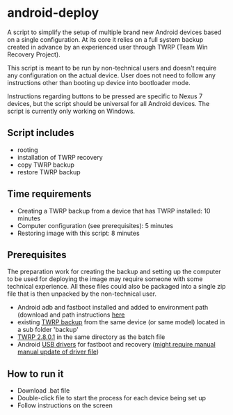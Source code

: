 android-deploy
==============

A script to simplify the setup of multiple brand new Android devices based on a single configuration. At its core it relies on a full system backup created in advance by an experienced user through TWRP (Team Win Recovery Project). 

This script is meant to be run by non-technical users and doesn't require any configuration on the actual device. User does not need to follow any instructions other than booting up device into bootloader mode. 

Instructions regarding buttons to be pressed are specific to Nexus 7 devices, but the script should be universal for all Android devices. The script is currently only working on Windows. 

Script includes
---------------
* rooting
* installation of TWRP recovery
* copy TWRP backup 
* restore TWRP backup

Time requirements
----------------
* Creating a TWRP backup from a device that has TWRP installed: 10 minutes
* Computer configuration (see prerequisites): 5 minutes
* Restoring image with this script: 8 minutes

Prerequisites
-------------
The preparation work for creating the backup and setting up the computer to be used for deploying the image may require someone with some technical experience. All these files could also be packaged into a single zip file that is then unpacked by the non-technical user.
* Android adb and fastboot installed and added to environment path (download and path instructions [here](http://lifehacker.com/the-easiest-way-to-install-androids-adb-and-fastboot-to-1586992378)
* existing [TWRP backup](https://www.google.com/search?q=create+backup+in+TWRP) from the same device (or same model) located in a sub folder 'backup' 
* [TWRP 2.8.0.1](http://teamw.in/project/twrp2) in the same directory as the batch file
* Android [USB drivers](http://developer.android.com/sdk/win-usb.html) for fastboot and recovery ([might require manual manual update of driver file](http://blog.dantup.com/2012/10/fixing-adb-device-not-found-with-nexus-7-in-recovery-mode/))

How to run it
-------------
* Download .bat file
* Double-click file to start the process for each device being set up
* Follow instructions on the screen
